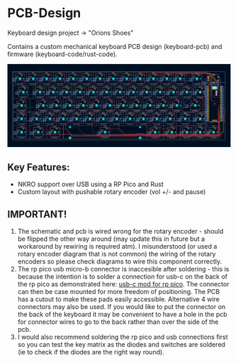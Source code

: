 # PCB-Design
Keyboard design project -> "Orions Shoes"

Contains a custom mechanical keyboard PCB design (keyboard-pcb) and firmware (keyboard-code/rust-code).

![Alt text](PCB_OrionsHands.jpg?raw=true "Keyboard PCB")

## Key Features:
* NKRO support over USB using a RP Pico and Rust
* Custom layout with pushable rotary encoder (vol +/- and pause)

## IMPORTANT!
1) The schematic and pcb is wired wrong for the rotary encoder - should be flipped the other way around (may update this in future but a workaround by rewiring is required atm). I misunderstood (or used a rotary encoder diagram that is not common) the wiring of the rotary encoders so please check diagrams to wire this component correctly.
2) The rp pico usb micro-b connector is inaccesible after soldering - this is because the intention is to solder a connection for usb-c on the back of the rp pico as demonstrated here: [usb-c mod for rp pico](https://www.reddit.com/r/raspberry_pi/comments/m8p2ed/usb_type_c_mod_for_pico/). The connector can then be case mounted for more freedom of positioning. The PCB has a cutout to make these pads easily accessible. Alternative 4 wire connectors may also be used. If you would like to put the connector on the back of the keyboard it may be convenient to have a hole in the pcb for connector wires to go to the back rather than over the side of the pcb.
3) I would also recommend soldering the rp pico and usb connections first so you can test the key matrix as the diodes and switches are soldered (ie to check if the diodes are the right way round).
